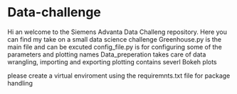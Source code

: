 # Data-challenge

Hi an welcome to the Siemens Advanta Data Challeng repository. Here you can find my take on a small data science challenge
Greenhouse.py is the main file and can be excuted
config_file.py is for configuring some of the parameters and plotting names
Data_preperation takes care of data wrangling, importing and exporting
plotting contains severl Bokeh plots

please create a virtual enviroment using the requiremnts.txt file for package handling
